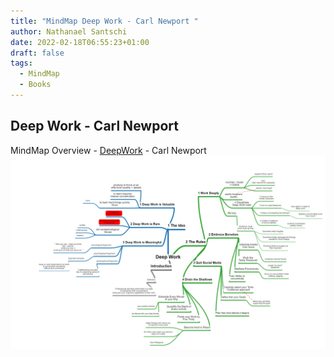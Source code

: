 ```yaml
---
title: "MindMap Deep Work - Carl Newport "
author: Nathanael Santschi
date: 2022-02-18T06:55:23+01:00
draft: false
tags:
  - MindMap
  - Books
---
```

## Deep Work - Carl Newport

MindMap Overview - [DeepWork](https://www.amazon.de/Deep-Work-Focused-Success-Distracted/dp/0349411905) - Carl Newport
![DeepWork](/images/DeepWork.png "Preview")
